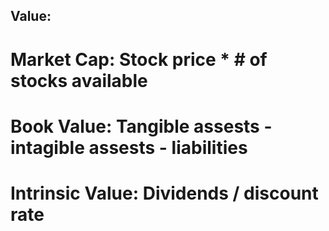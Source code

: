 ## Value:

#   Market Cap: Stock price * # of stocks available

#   Book Value: Tangible assests - intagible assests - liabilities

#   Intrinsic Value: Dividends / discount rate